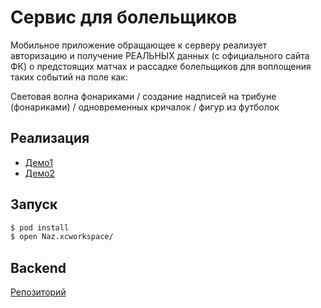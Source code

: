 # Сервис для болельщиков

Мобильное приложение обращающее к серверу реализует авторизацию и получение РЕАЛЬНЫХ данных (с официального сайта ФК) о предстоящих матчах и рассадке болельщиков для воплощения таких событий на поле как:

Световая волна фонариками / создание надписей на трибуне (фонариками) / одновременных кричалок / фигур из футболок

## Реализация
- [Демо1](https://drive.google.com/file/d/1jXBYZM6MWFcE6r8l272SYWZxgCeFooHw/view?usp=sharing) 
- [Демо2](https://drive.google.com/file/d/1RahZL6hNu36qtOjZeCXfkF5_EIKSLpOZ/view?usp=sharing)

## Запуск

```sh
$ pod install
$ open Naz.xcworkspace/

```

## Backend

[Репозиторий](https://github.com/1frag/fan-server)
